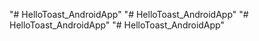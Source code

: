 "# HelloToast_AndroidApp" 
"# HelloToast_AndroidApp" 
"# HelloToast_AndroidApp" 
"# HelloToast_AndroidApp" 
